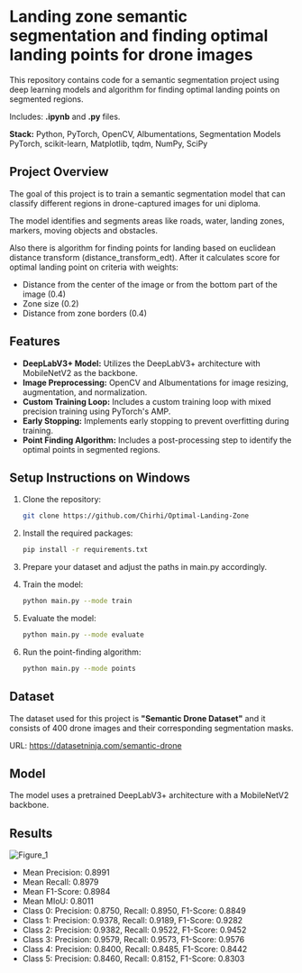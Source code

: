 # Landing zone semantic segmentation and finding optimal landing points for drone images
This repository contains code for a semantic segmentation project using deep learning models and algorithm for finding optimal landing points on segmented regions.

Includes: **.ipynb** and **.py** files.

**Stack:** Python, PyTorch, OpenCV, Albumentations, Segmentation Models PyTorch, scikit-learn, Matplotlib, tqdm, NumPy, SciPy

## Project Overview
The goal of this project is to train a semantic segmentation model that can classify different regions in drone-captured images for uni diploma. 

The model identifies and segments areas like roads, water, landing zones, markers, moving objects and obstacles.

Also there is algorithm for finding points for landing based on euclidean distance transform (distance_transform_edt). After it calculates score for optimal landing point on criteria with weights:
- Distance from the center of the image or from the bottom part of the image (0.4)
- Zone size (0.2)
- Distance from zone borders (0.4)

## Features

- **DeepLabV3+ Model:** Utilizes the DeepLabV3+ architecture with MobileNetV2 as the backbone.
- **Image Preprocessing:** OpenCV and Albumentations for image resizing, augmentation, and normalization.
- **Custom Training Loop:** Includes a custom training loop with mixed precision training using PyTorch's AMP.
- **Early Stopping:** Implements early stopping to prevent overfitting during training.
- **Point Finding Algorithm:** Includes a post-processing step to identify the optimal points in segmented regions.

## Setup Instructions on Windows

1. Clone the repository:
   ```bash
   git clone https://github.com/Chirhi/Optimal-Landing-Zone
   
2. Install the required packages:
    ```bash
    pip install -r requirements.txt

3. Prepare your dataset and adjust the paths in main.py accordingly.
   
4. Train the model:
    ```bash
    python main.py --mode train

5. Evaluate the model:
    ```bash
    python main.py --mode evaluate

6. Run the point-finding algorithm:
    ```bash
    python main.py --mode points

## Dataset
The dataset used for this project is **"Semantic Drone Dataset"** and it consists of 400 drone images and their corresponding segmentation masks.

URL: https://datasetninja.com/semantic-drone

## Model
The model uses a pretrained DeepLabV3+ architecture with a MobileNetV2 backbone.

## Results

![Figure_1](https://github.com/user-attachments/assets/d540e55d-c8f4-403a-92fd-80bb4fe96835)

- Mean Precision: 0.8991
- Mean Recall: 0.8979
- Mean F1-Score: 0.8984
- Mean MIoU: 0.8011
- Class 0: Precision: 0.8750, Recall: 0.8950, F1-Score: 0.8849
- Class 1: Precision: 0.9378, Recall: 0.9189, F1-Score: 0.9282
- Class 2: Precision: 0.9382, Recall: 0.9522, F1-Score: 0.9452
- Class 3: Precision: 0.9579, Recall: 0.9573, F1-Score: 0.9576
- Class 4: Precision: 0.8400, Recall: 0.8485, F1-Score: 0.8442
- Class 5: Precision: 0.8460, Recall: 0.8152, F1-Score: 0.8303

